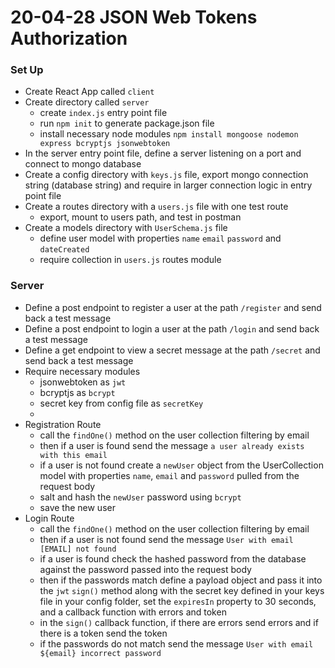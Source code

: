 # 20-04-28 JSON Web Tokens Authorization

### Set Up
- Create React App called `client`
- Create directory called `server`
    - create `index.js` entry point file
    - run `npm init` to generate package.json file
    - install necessary node modules `npm install mongoose nodemon express bcryptjs jsonwebtoken` 
- In the server entry point file, define a server listening on a port and connect to mongo database
- Create a config directory with `keys.js` file, export mongo connection string (database string) and require in larger connection logic in entry point file 
- Create a routes directory with a `users.js` file with one test route
    - export, mount to users path, and test in postman
- Create a models directory with `UserSchema.js` file
    - define user model with properties `name` `email` `password` and `dateCreated`
    - require collection in `users.js` routes module

### Server
- Define a post endpoint to register a user at the path `/register` and send back a test message
- Define a post endpoint to login a user at the path `/login` and send back a test message
- Define a get endpoint to view a secret message at the path `/secret` and send back a test message
- Require necessary modules 
    - jsonwebtoken as `jwt`
    - bcryptjs as `bcrypt`
    - secret key from config file as `secretKey`
    - 
- Registration Route
    - call the `findOne()` method on the user collection filtering by email
    - then if a user is found send the message `a user already exists with this email`
    - if a user is not found create a `newUser` object from the UserCollection model with properties `name`, `email` and `password` pulled from the request body
    - salt and hash the `newUser` password using `bcrypt`
    - save the new user
- Login Route
    - call the `findOne()` method on the user collection filtering by email
    - then if a user is not found send the message `User with email [EMAIL] not found`
    - if a user is found check the hashed password from the database against the password passed into the request body
    - then if the passwords match define a payload object and pass it into the `jwt` `sign()` method along with the secret key defined in your keys file in your config folder, set the `expiresIn` property to 30 seconds, and a callback function with errors and token
    - in the `sign()` callback function, if there are errors send errors and if there is a token send the token
    - if the passwords do not match send the message `User with email ${email} incorrect password`
